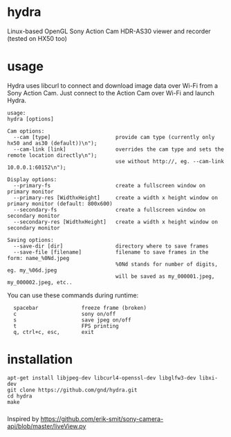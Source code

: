 # hydra
Linux-based OpenGL Sony Action Cam HDR-AS30 viewer and recorder (tested on HX50 too)

# usage
Hydra uses libcurl to connect and download image data over Wi-Fi from a Sony Action Cam.
Just connect to the Action Cam over Wi-Fi and launch Hydra.

```
usage:
hydra [options]

Cam options:
  --cam [type]                     provide cam type (currently only hx50 and as30 (default))\n");
  --cam-link [link]                overrides the cam type and sets the remote location directly\n");
                                   use without http://, eg. --cam-link 10.0.0.1:60152\n");

Display options:
  --primary-fs                     create a fullscreen window on primary monitor
  --primary-res [WidthxHeight]     create a width x height window on primary monitor (default: 800x600)
  --secondary-fs                   create a fullscreen window on secondary monitor
  --secondary-res [WidthxHeight]   create a width x height window on secondary monitor

Saving options:
  --save-dir [dir]                 directory where to save frames
  --save-file [filename]           filename to save frames in the form: name_%0Nd.jpeg
                                   %0Nd stands for number of digits, eg. my_%06d.jpeg
                                   will be saved as my_000001.jpeg, my_000002.jpeg, etc..
```
You can use these commands during runtime:

```
  spacebar              freeze frame (broken)
  c                     sony on/off
  s                     save jpeg on/off
  t                     FPS printing
  q, ctrl+c, esc,       exit
```

# installation

```
apt-get install libjpeg-dev libcurl4-openssl-dev libglfw3-dev libxi-dev
git clone https://github.com/gnd/hydra.git
cd hydra
make
```

###
Inspired by https://github.com/erik-smit/sony-camera-api/blob/master/liveView.py

